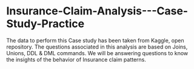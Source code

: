 # Insurance-Claim-Analysis---Case-Study-Practice
The data to perform this Case study has been taken from Kaggle, open repository. The questions associated in this analysis are based on Joins, Unions, DDL &amp; DML commands. We will be answering questions to know the insights of the behavior of Insurance claim patterns.
